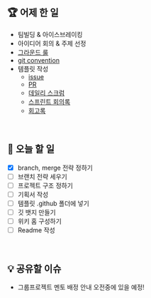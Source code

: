 ## 🏆 어제 한 일

- 팀빌딩 & 아이스브레이킹
- 아이디어 회의 & 주제 선정
- [그라운드 룰](https://github.com/boostcampwm-2021/iOS08-WithBuddy/wiki/%F0%9F%A4%9D-%EA%B7%B8%EB%9D%BC%EC%9A%B4%EB%93%9C-%EB%A3%B0)
- [git convention](https://github.com/boostcampwm-2021/iOS08-WithBuddy/wiki/%F0%9F%8D%80-git-convention)
- 템플릿 작성
    - [issue](https://github.com/boostcampwm-2021/iOS08-WithBuddy/wiki/Issue-%ED%85%9C%ED%94%8C%EB%A6%BF)
    - [PR](https://github.com/boostcampwm-2021/iOS08-WithBuddy/wiki/PR-%ED%85%9C%ED%94%8C%EB%A6%BF)
    - [데일리 스크럼](https://github.com/boostcampwm-2021/iOS08-WithBuddy/wiki/%EB%8D%B0%EC%9D%BC%EB%A6%AC-%EC%8A%A4%ED%81%AC%EB%9F%BC-%ED%85%9C%ED%94%8C%EB%A6%BF)
    - [스프린트 회의록](https://github.com/boostcampwm-2021/iOS08-WithBuddy/wiki/%EC%8A%A4%ED%94%84%EB%A6%B0%ED%8A%B8-%ED%9A%8C%EC%9D%98%EB%A1%9D)
    - [회고록](https://github.com/boostcampwm-2021/iOS08-WithBuddy/wiki/%ED%9A%8C%EA%B3%A0%EB%A1%9D)

</br>

## 🎯 오늘 할 일

- [x] branch, merge 전략 정하기
- [ ] 브랜치 전략 세우기
- [ ] 프로젝트 구조 정하기
- [ ] 기획서 작성
- [ ] 템플릿 .github 폴더에 넣기
- [ ] 깃 뱃지 만들기
- [ ] 위키 홈 구성하기
- [ ] Readme 작성

</br>

## 💡 공유할 이슈

- 그룹프로젝트 멘토 배정 안내 오전중에 있을 예정!